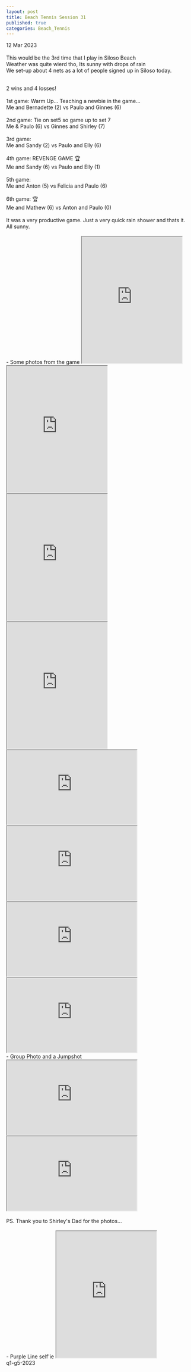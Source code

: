 ```yaml
---
layout: post
title: Beach Tennis Session 31
published: true
categories: Beach_Tennis
---
```

12 Mar 2023
<br>
<br>
This would be the 3rd time that I play in Siloso Beach
<br>
Weather was quite wierd tho, Its sunny with drops of rain
<br>
We set-up about 4 nets as a lot of people signed up in Siloso today.
<br>
<!--more-->
<br>
2 wins and 4 losses!
<br>
<br>
1st game: Warm Up... Teaching a newbie in the game...
<br>
Me and Bernadette (2) vs Paulo and Ginnes (6)
<br>
<br>
2nd game: Tie on set5 so game up to set 7 
<br>
Me & Paulo (6) vs Ginnes and Shirley (7)
<br>
<br>
3rd game:
<br>
Me and Sandy (2) vs Paulo and Elly (6)
<br>
<br> 
4th game: REVENGE GAME 🏆
<br> 
Me and Sandy (6) vs Paulo and Elly (1)
<br>
<br> 
5th game:
<br>
Me and Anton (5) vs Felicia and Paulo (6)
<br>
<br>
6th game: 🏆
<br>
Me and Mathew (6) vs Anton and Paulo (0) 
<br>
<br>
It was a very productive game. Just a very quick rain shower and thats it.
<br>
All sunny. 
<br>
<br>
- Some photos from the game
<iframe src="https://drive.google.com/file/d/1xtS0vSEECcXXqaeIaHmE6gtRNm0N5K7D/preview" width="270" height="340" allow="autoplay"></iframe>
<iframe src="https://drive.google.com/file/d/1MQdQgcClzhtlmqfFNr4jEhKxar85vDd6/preview" width="270" height="340" allow="autoplay"></iframe>
<br>
<iframe src="https://drive.google.com/file/d/14kY3lUa5mmWUeYH5M2Wvv-dXlVNEiRtQ/preview" width="270" height="340" allow="autoplay"></iframe>
<iframe src="https://drive.google.com/file/d/1j6QmSgndzohG44fql2yX7iR-0Fg5-8to/preview" width="270" height="340" allow="autoplay"></iframe>
<br>
<iframe src="https://drive.google.com/file/d/1KVH3HCuNid5ExUEk_HI5H00-CazBiXwf/preview" width="350" height="200" allow="autoplay"></iframe>
<iframe src="https://drive.google.com/file/d/15kB4mF6_MC3rsvCHQSnsu4h9Yv3_m6Nl/preview" width="350" height="200" allow="autoplay"></iframe>
<br>
<iframe src="https://drive.google.com/file/d/1wNv39bCt_nWWAd6UamrdE3eCdbo4oZ_x/preview" width="350" height="200" allow="autoplay"></iframe>
<iframe src="https://drive.google.com/file/d/1VbUdBpJRUnu51j5V-WvfHrJfVbMzP78K/preview" width="350" height="200" allow="autoplay"></iframe>
<br>
- Group Photo and a Jumpshot
<iframe src="https://drive.google.com/file/d/14Na3ekCZk1JZN44EAvn4xQRBMaZ9XA0E/preview" width="350" height="200" allow="autoplay"></iframe>
<iframe src="https://drive.google.com/file/d/1be8nhyXUGP2Qd8rWeSLA-wRVjJkGIzcu/preview" width="350" height="200" allow="autoplay"></iframe>
<br>
<br>
PS. Thank you to Shirley's Dad for the photos...
<br>
<br>
- Purple Line self'ie
<iframe src="https://drive.google.com/file/d/1eEMRpQPWm0xcBQKTc4MUTv8IkpbU22vj/preview" width="270" height="340" allow="autoplay"></iframe>
<br>
q1-g5-2023
